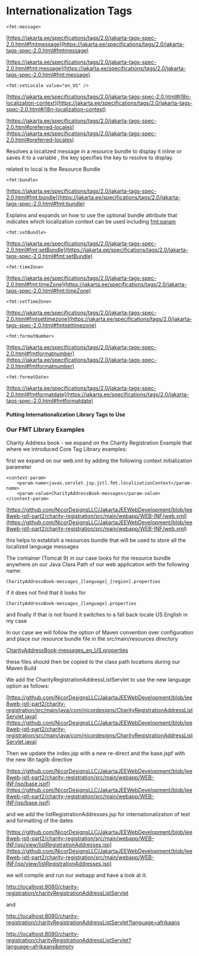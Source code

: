 # Internationalization Tags

	<fmt:message>
		
[https://jakarta.ee/specifications/tags/2.0/jakarta-tags-spec-2.0.html#fmtmessage](https://jakarta.ee/specifications/tags/2.0/jakarta-tags-spec-2.0.html#fmtmessage)

[https://jakarta.ee/specifications/tags/2.0/jakarta-tags-spec-2.0.html#fmt:message](https://jakarta.ee/specifications/tags/2.0/jakarta-tags-spec-2.0.html#fmt:message)

	<fmt:setLocale value="en_US" />
	
[https://jakarta.ee/specifications/tags/2.0/jakarta-tags-spec-2.0.html#i18n-localization-context](https://jakarta.ee/specifications/tags/2.0/jakarta-tags-spec-2.0.html#i18n-localization-context)

[https://jakarta.ee/specifications/tags/2.0/jakarta-tags-spec-2.0.html#preferred-locales](https://jakarta.ee/specifications/tags/2.0/jakarta-tags-spec-2.0.html#preferred-locales)

	

Resolves a localized message in a resource bundle to display it inline or saves it to a variable , the key specifies the key to resolve to display.

related to local is the Resource Bundle

	<fmt:bundle>
	
[https://jakarta.ee/specifications/tags/2.0/jakarta-tags-spec-2.0.html#fmt:bundle](https://jakarta.ee/specifications/tags/2.0/jakarta-tags-spec-2.0.html#fmt:bundle)

Explains and expands on how to use the optional bundle attribute that indicates which localization context can be used including <fmt:param>

	<fmt:setBundle>

[https://jakarta.ee/specifications/tags/2.0/jakarta-tags-spec-2.0.html#fmt:setBundle](https://jakarta.ee/specifications/tags/2.0/jakarta-tags-spec-2.0.html#fmt:setBundle)


	<fmt:timeZone>

[https://jakarta.ee/specifications/tags/2.0/jakarta-tags-spec-2.0.html#fmt:timeZone](https://jakarta.ee/specifications/tags/2.0/jakarta-tags-spec-2.0.html#fmt:timeZone)

	<fmt:setTimeZone>

[https://jakarta.ee/specifications/tags/2.0/jakarta-tags-spec-2.0.html#fmtsettimezone](https://jakarta.ee/specifications/tags/2.0/jakarta-tags-spec-2.0.html#fmtsettimezone)

	<fmt:formatNumber>

[https://jakarta.ee/specifications/tags/2.0/jakarta-tags-spec-2.0.html#fmtformatnumber](https://jakarta.ee/specifications/tags/2.0/jakarta-tags-spec-2.0.html#fmtformatnumber)

	<fmt:formatDate>

[https://jakarta.ee/specifications/tags/2.0/jakarta-tags-spec-2.0.html#fmtformatdate](https://jakarta.ee/specifications/tags/2.0/jakarta-tags-spec-2.0.html#fmtformatdate)


#### Putting Internationalization  Library Tags to Use 
### Our FMT Library Examples
Charity Address book - we expand on the Charity Registration Example that where we introduced Core Tag Library examples:

first we expand on our web.xml by adding the following context initialization parameter

	<context-param>
        <param-name>javax.servlet.jsp.jstl.fmt.localizationContext</param-name>
        <param-value>CharityAddressBook-messages</param-value>
    </context-param>


[https://github.com/NicorDesignsLLC/JakartaJEEWebDevelopment/blob/jee8web-jstl-part2/charity-registration/src/main/webapp/WEB-INF/web.xml](https://github.com/NicorDesignsLLC/JakartaJEEWebDevelopment/blob/jee8web-jstl-part2/charity-registration/src/main/webapp/WEB-INF/web.xml)


this helps to establish a resources bundle that will be used to store all the localized language messages    


The container (Tomcat 9) in our case looks for the resource bundle anywhere on our Java Class Path of our web application
with the following name:

	CharityAddressBook-messages_[language]_[region].properties
	
if it does not find that it looks for
	
	CharityAddressBook-messages_[language].properties
	
and finally if that is not found it switches to a fall back locale US English in my case  
 		

In our case we will follow the option of Maven convention over configuration and place our resource bundle file
in the src/main/resources directory

[CharityAddressBook-messages_en_US.properties](https://github.com/NicorDesignsLLC/JakartaJEEWebDevelopment/blob/jee8web-jstl-part2/charity-registration/src/main/resources/CharityAddressBook-messages_en_US.properties)


these files should then be copied to the class path locations during our Maven Build

We add the CharityRegistrationAddressListServlet to use the new language option as follows:

[https://github.com/NicorDesignsLLC/JakartaJEEWebDevelopment/blob/jee8web-jstl-part2/charity-registration/src/main/java/com/nicordesigns/CharityRegistrationAddressListServlet.java](https://github.com/NicorDesignsLLC/JakartaJEEWebDevelopment/blob/jee8web-jstl-part2/charity-registration/src/main/java/com/nicordesigns/CharityRegistrationAddressListServlet.java)


Then we update the index.jsp with a new re-direct and the base.jspf with the new i8n taglib directive

[https://github.com/NicorDesignsLLC/JakartaJEEWebDevelopment/blob/jee8web-jstl-part2/charity-registration/src/main/webapp/WEB-INF/jsp/base.jspf](https://github.com/NicorDesignsLLC/JakartaJEEWebDevelopment/blob/jee8web-jstl-part2/charity-registration/src/main/webapp/WEB-INF/jsp/base.jspf)

and we add the listRegistrationAddresses.jsp for internationalization of text and formatting of the dates

[https://github.com/NicorDesignsLLC/JakartaJEEWebDevelopment/blob/jee8web-jstl-part2/charity-registration/src/main/webapp/WEB-INF/jsp/view/listRegistrationAddresses.jsp](https://github.com/NicorDesignsLLC/JakartaJEEWebDevelopment/blob/jee8web-jstl-part2/charity-registration/src/main/webapp/WEB-INF/jsp/view/listRegistrationAddresses.jsp)


we will compile and run our webapp and have a look at it:

[http://localhost:8080/charity-registration/charityRegistrationAddressListServlet](http://localhost:8080/charity-registration/charityRegistrationAddressListServlet)

and

[http://localhost:8080/charity-registration/charityRegistrationAddressListServlet?language=afrikaans](http://localhost:8080/charity-registration/charityRegistrationAddressListServlet?language=afrikaans)

[http://localhost:8080/charity-registration/charityRegistrationAddressListServlet?language=afrikaans&empty](http://localhost:8080/charity-registration/charityRegistrationAddressListServlet?language=afrikaans&empty)





